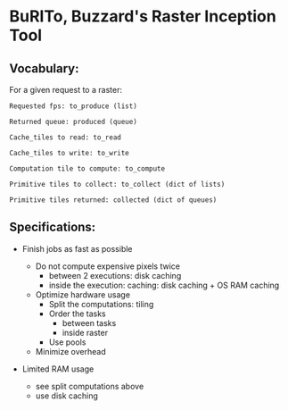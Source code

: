 # BuRITo, Buzzard's Raster Inception Tool

## Vocabulary:
For a given request to a raster:

	Requested fps: to_produce (list)

	Returned queue: produced (queue)

	Cache_tiles to read: to_read

	Cache_tiles to write: to_write

	Computation tile to compute: to_compute

	Primitive tiles to collect: to_collect (dict of lists)

	Primitive tiles returned: collected (dict of queues)
	

## Specifications:

- Finish jobs as fast as possible
	+ Do not compute expensive pixels twice
		- between 2 executions: disk caching
		- inside the execution: caching: disk caching + OS RAM caching
	+ Optimize hardware usage
		- Split the computations: tiling
		- Order the tasks
			+ between tasks
			+ inside raster
		- Use pools
	+ Minimize overhead

- Limited RAM usage
	+ see split computations above
	+ use disk caching
